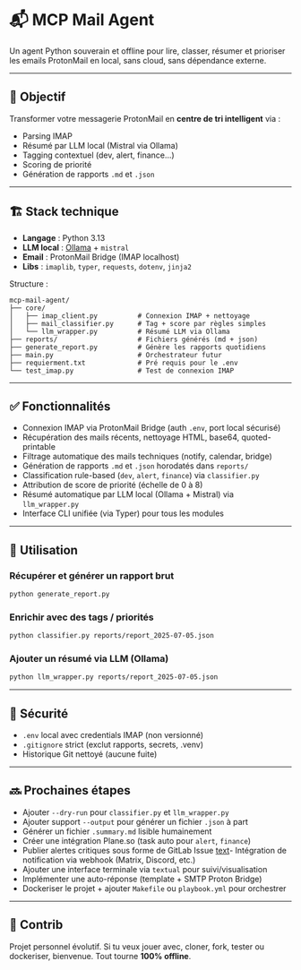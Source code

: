 # 📬 MCP Mail Agent

Un agent Python souverain et offline pour lire, classer, résumer et prioriser les emails ProtonMail en local, sans cloud, sans dépendance externe.

---

## 🧠 Objectif

Transformer votre messagerie ProtonMail en **centre de tri intelligent** via :

- Parsing IMAP
- Résumé par LLM local (Mistral via Ollama)
- Tagging contextuel (dev, alert, finance...)
- Scoring de priorité
- Génération de rapports `.md` et `.json`

---

## 🏗️ Stack technique

- **Langage** : Python 3.13
- **LLM local** : [Ollama](https://ollama.com) + `mistral`
- **Email** : ProtonMail Bridge (IMAP localhost)
- **Libs** : `imaplib`, `typer`, `requests`, `dotenv`, `jinja2`

Structure :

```
mcp-mail-agent/
├── core/
│   ├── imap_client.py          # Connexion IMAP + nettoyage
│	├── mail_classifier.py      # Tag + score par règles simples
│	└── llm_wrapper.py          # Résumé LLM via Ollama
├── reports/                    # Fichiers générés (md + json)
├── generate_report.py          # Génère les rapports quotidiens
├── main.py                     # Orchestrateur futur
├── requierment.txt             # Pré requis pour le .env
└── test_imap.py                # Test de connexion IMAP
```

---
## ✅ Fonctionnalités

-  Connexion IMAP via ProtonMail Bridge (auth `.env`, port local sécurisé)
-  Récupération des mails récents, nettoyage HTML, base64, quoted-printable
-  Filtrage automatique des mails techniques (notify, calendar, bridge)
-  Génération de rapports `.md` et `.json` horodatés dans `reports/`
-  Classification rule-based (`dev`, `alert`, `finance`) via `classifier.py`
-  Attribution de score de priorité (échelle de 0 à 8)
-  Résumé automatique par LLM local (Ollama + Mistral) via `llm_wrapper.py`
-  Interface CLI unifiée (via Typer) pour tous les modules
---

## 🔧 Utilisation

### Récupérer et générer un rapport brut

```bash
python generate_report.py
```

### Enrichir avec des tags / priorités

```bash
python classifier.py reports/report_2025-07-05.json
```

### Ajouter un résumé via LLM (Ollama)

```bash
python llm_wrapper.py reports/report_2025-07-05.json
```

---

## 🔐 Sécurité

- `.env` local avec credentials IMAP (non versionné)
- `.gitignore` strict (exclut rapports, secrets, .venv)
- Historique Git nettoyé (aucune fuite)

---

## 🔜 Prochaines étapes

-  Ajouter `--dry-run` pour `classifier.py` et `llm_wrapper.py`
-  Ajouter support `--output` pour générer un fichier `.json` à part
-  Générer un fichier `.summary.md` lisible humainement
-  Créer une intégration Plane.so (task auto pour `alert`, `finance`)
-  Publier alertes critiques sous forme de GitLab Issue
[text](about:blank#blocked)-  Intégration de notification via webhook (Matrix, Discord, etc.)
-  Ajouter une interface terminale via `textual` pour suivi/visualisation
-  Implémenter une auto-réponse (template + SMTP Proton Bridge)
-  Dockeriser le projet + ajouter `Makefile` ou `playbook.yml` pour orchestrer

---

## 🤝 Contrib

Projet personnel évolutif. Si tu veux jouer avec, cloner, fork, tester ou dockeriser, bienvenue. Tout tourne **100% offline**.

